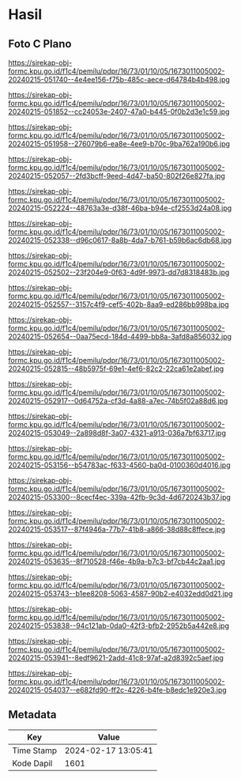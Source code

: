 # Hasil

## Foto C Plano

https://sirekap-obj-formc.kpu.go.id/f1c4/pemilu/pdpr/16/73/01/10/05/1673011005002-20240215-051740--4e4ee156-f75b-485c-aece-d64784b4b498.jpg

https://sirekap-obj-formc.kpu.go.id/f1c4/pemilu/pdpr/16/73/01/10/05/1673011005002-20240215-051852--cc24053e-2407-47a0-b445-0f0b2d3e1c59.jpg

https://sirekap-obj-formc.kpu.go.id/f1c4/pemilu/pdpr/16/73/01/10/05/1673011005002-20240215-051958--276079b6-ea8e-4ee9-b70c-9ba762a190b6.jpg

https://sirekap-obj-formc.kpu.go.id/f1c4/pemilu/pdpr/16/73/01/10/05/1673011005002-20240215-052057--2fd3bcff-9eed-4d47-ba50-802f26e827fa.jpg

https://sirekap-obj-formc.kpu.go.id/f1c4/pemilu/pdpr/16/73/01/10/05/1673011005002-20240215-052224--48763a3e-d38f-46ba-b94e-cf2553d24a08.jpg

https://sirekap-obj-formc.kpu.go.id/f1c4/pemilu/pdpr/16/73/01/10/05/1673011005002-20240215-052338--d96c0617-8a8b-4da7-b761-b59b6ac6db68.jpg

https://sirekap-obj-formc.kpu.go.id/f1c4/pemilu/pdpr/16/73/01/10/05/1673011005002-20240215-052502--23f204e9-0f63-4d9f-9973-dd7d8318483b.jpg

https://sirekap-obj-formc.kpu.go.id/f1c4/pemilu/pdpr/16/73/01/10/05/1673011005002-20240215-052557--3157c4f9-cef5-402b-8aa9-ed286bb998ba.jpg

https://sirekap-obj-formc.kpu.go.id/f1c4/pemilu/pdpr/16/73/01/10/05/1673011005002-20240215-052654--0aa75ecd-184d-4499-bb8a-3afd8a856032.jpg

https://sirekap-obj-formc.kpu.go.id/f1c4/pemilu/pdpr/16/73/01/10/05/1673011005002-20240215-052815--48b5975f-69e1-4ef6-82c2-22ca61e2abef.jpg

https://sirekap-obj-formc.kpu.go.id/f1c4/pemilu/pdpr/16/73/01/10/05/1673011005002-20240215-052917--0d64752a-cf3d-4a88-a7ec-74b5f02a88d6.jpg

https://sirekap-obj-formc.kpu.go.id/f1c4/pemilu/pdpr/16/73/01/10/05/1673011005002-20240215-053049--2a898d8f-3a07-4321-a913-036a7bf63717.jpg

https://sirekap-obj-formc.kpu.go.id/f1c4/pemilu/pdpr/16/73/01/10/05/1673011005002-20240215-053156--b54783ac-f633-4560-ba0d-0100360d4016.jpg

https://sirekap-obj-formc.kpu.go.id/f1c4/pemilu/pdpr/16/73/01/10/05/1673011005002-20240215-053300--8cecf4ec-339a-42fb-9c3d-4d6720243b37.jpg

https://sirekap-obj-formc.kpu.go.id/f1c4/pemilu/pdpr/16/73/01/10/05/1673011005002-20240215-053517--87f4946a-77b7-41b8-a866-38d88c8ffece.jpg

https://sirekap-obj-formc.kpu.go.id/f1c4/pemilu/pdpr/16/73/01/10/05/1673011005002-20240215-053635--8f710528-f46e-4b9a-b7c3-bf7cb44c2aa1.jpg

https://sirekap-obj-formc.kpu.go.id/f1c4/pemilu/pdpr/16/73/01/10/05/1673011005002-20240215-053743--b1ee8208-5063-4587-90b2-e4032edd0d21.jpg

https://sirekap-obj-formc.kpu.go.id/f1c4/pemilu/pdpr/16/73/01/10/05/1673011005002-20240215-053838--94c121ab-0da0-42f3-bfb2-2952b5a442e8.jpg

https://sirekap-obj-formc.kpu.go.id/f1c4/pemilu/pdpr/16/73/01/10/05/1673011005002-20240215-053941--8edf9621-2add-41c8-97af-a2d8392c5aef.jpg

https://sirekap-obj-formc.kpu.go.id/f1c4/pemilu/pdpr/16/73/01/10/05/1673011005002-20240215-054037--e682fd90-ff2c-4226-b4fe-b8edc1e920e3.jpg


## Metadata

| Key        | Value               |
| ---------- | ------------------- |
| Time Stamp | 2024-02-17 13:05:41 |
| Kode Dapil | 1601                |



